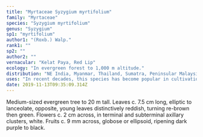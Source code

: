 ```yaml
---
title: "Myrtaceae Syzygium myrtifolium"
family: "Myrtaceae"
species: "Syzygium myrtifolium"
genus: "Syzygium"
sp1: "myrtifolium"
author1: "(Roxb.) Walp."
rank1: ""
sp2: ""
author2: ""
vernacular: "Kelat Paya, Red Lip"
ecology: "In evergreen forest to 1,000 m altitude."
distribution: "NE India, Myanmar, Thailand, Sumatra, Peninsular Malaysia, Borneo and Philippines."
uses: "In recent decades, this species has become popular in cultivation as tree, and it also can be easily pruned to any shape. The new leaf flush is an attractive red, there is a variety with maroon flush."
date: 2019-11-13T09:35:09.314Z
---
```

Medium-sized evergreen tree to 20 m tall. Leaves c. 7.5 cm long, elliptic to lanceolate, opposite, young leaves distinctively reddish, turning re-brown then green. Flowers c. 2 cm across, in terminal and subterminal axillary clusters, white. Fruits c. 9 mm across, globose or ellipsoid, ripening dark purple to black.